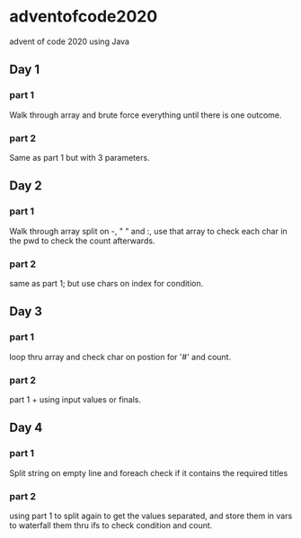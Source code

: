 # adventofcode2020
advent of code 2020
using Java

## Day 1
### part 1
Walk through array and brute force everything until there is one outcome.
### part 2
Same as part 1 but with 3 parameters.

## Day 2
### part 1
Walk through array split on -, " " and :, use that array to check each char in the pwd to check the count afterwards.
### part 2
same as part 1; but use chars on index for condition.

## Day 3
### part 1
loop thru array and check char on postion for '#' and count.
### part 2
part 1 + using input values or finals.

## Day 4
### part 1
Split string on empty line and foreach check if it contains the required titles
### part 2
using part 1 to split again to get the values separated, and store them in vars to waterfall them thru ifs to check condition and count.
